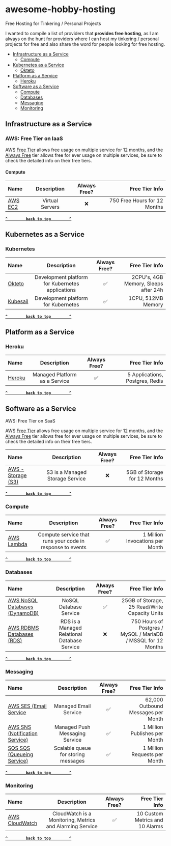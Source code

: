 # awesome-hobby-hosting

Free Hosting for Tinkering / Personal Projects

I wanted to compile a list of providers that **provides free hosting**, as I am always on the hunt for providers where I can host my tinkering / personal projects for free and also share the word for people looking for free hosting.

- [Infrastructure as a Service](#infrastructure-as-a-service)
  - [Compute](#compute)
- [Kubernetes as a Service](#kubernetes-as-a-service)
  - [Okteto](#okteto)
- [Platform as a Service](#platform-as-a-service)
  - [Heroku](#heroku-free-tier-on-paas)
- [Software as a Service](#software-as-a-service)
  - [Compute](#compute-1)
  - [Databases](#databases)
  - [Messaging](#messaging)
  - [Monitoring](#monitoring)

## Infrastructure as a Service

### AWS: Free Tier on IaaS

AWS [Free Tier](https://aws.amazon.com/free/?all-free-tier.sort-by=item.additionalFields.SortRank&all-free-tier.sort-order=asc&awsf.Free%20Tier%20Types=tier%2312monthsfree&awsm.page-all-free-tier=1) allows free usage on multiple service for 12 months, and the [Always Free](https://aws.amazon.com/free/?all-free-tier.sort-by=item.additionalFields.SortRank&all-free-tier.sort-order=asc&awsf.Free%20Tier%20Types=tier%23always-free&awsm.page-all-free-tier=1) tier allows free for ever usage on multiple services, be sure to check the detailed info on their free tiers.

#### Compute

| Name | Description | Always Free? | Free Tier Info   | 
| :------- | :---------: | :------: | ---------: |
| [AWS EC2](https://aws.amazon.com/free/?all-free-tier.sort-by=item.additionalFields.SortRank&all-free-tier.sort-order=asc&awsf.Free%20Tier%20Types=tier%2312monthsfree&awsm.page-all-free-tier=1&all-free-tier.q=EC2&all-free-tier.q_operator=AND&awsf.Free%20Tier%20Categories=categories%23compute) | Virtual Servers | :x: | 750 Free Hours for 12 Months |

**[`^        back to top        ^`](#)**

## Kubernetes as a Service

### Kubernetes

| Name | Description | Always Free? | Free Tier Info   | 
| :------- | :---------: | :------: | ---------: |
| [Okteto](https://okteto.com/pricing) | Development platform for Kubernetes applications | :white_check_mark: | 2CPU's, 4GB Memory, Sleeps after 24h |
| [Kubesail](https://kubesail.com/#pricing) | Development platform for Kubernetes | :white_check_mark: | 1CPU, 512MB Memory |

**[`^        back to top        ^`](#)**

## Platform as a Service

### Heroku

| Name | Description | Always Free? | Free Tier Info   | 
| :------- | :---------: | :------: | ---------: |
| [Heroku](https://www.heroku.com/free) | Managed Platform as a Service | :white_check_mark: | 5 Applications, Postgres, Redis |

**[`^        back to top        ^`](#)**

## Software as a Service

AWS: Free Tier on SaaS

AWS [Free Tier](https://aws.amazon.com/free/?all-free-tier.sort-by=item.additionalFields.SortRank&all-free-tier.sort-order=asc&awsf.Free%20Tier%20Types=tier%2312monthsfree&awsm.page-all-free-tier=1) allows free usage on multiple service for 12 months, and the [Always Free](https://aws.amazon.com/free/?all-free-tier.sort-by=item.additionalFields.SortRank&all-free-tier.sort-order=asc&awsf.Free%20Tier%20Types=tier%23always-free&awsm.page-all-free-tier=1) tier allows free for ever usage on multiple services, be sure to check the detailed info on their free tiers.

| Name | Description | Always Free? | Free Tier Info   | 
| :------- | :---------: | :------: | ---------: |
| [AWS - Storage (S3)](https://aws.amazon.com/s3/pricing/#AWS_free_usage_tier) | S3 is a Managed Storage Service | :x: | 5GB of Storage for 12 Months |

**[`^        back to top        ^`](#)**

### Compute

| Name | Description | Always Free? | Free Tier Info |
| :------- | :---------: | :------: | ---------: |
| [AWS Lambda](https://aws.amazon.com/free/?all-free-tier.sort-by=item.additionalFields.SortRank&all-free-tier.sort-order=asc&awsf.Free%20Tier%20Types=tier%23always-free&all-free-tier.q=Lambda&all-free-tier.q_operator=AND#Free_Tier_details) | Compute service that runs your code in response to events | :white_check_mark: | 1 Million Invocations per Month |

**[`^        back to top        ^`](#)**

### Databases

| Name | Description | Always Free? | Free Tier Info |
| :------- | :---------: | :------: | ---------: |
| [AWS NoSQL Databases (DynamoDB)](https://aws.amazon.com/free/?all-free-tier.sort-by=item.additionalFields.SortRank&all-free-tier.sort-order=asc&awsf.Free%20Tier%20Types=tier%23always-free&all-free-tier.q=DynamoDB&all-free-tier.q_operator=AND#Free_Tier_details) | NoSQL Database Service | :white_check_mark: | 25GB of Storage, 25 Read/Write Capacity Units|
| [AWS RDBMS Databases (RDS)](https://aws.amazon.com/rds/) | RDS is a Managed Relational Database Service | :x: | 750 Hours of Postgres / MySQL / MariaDB / MSSQL for 12 Months | 

**[`^        back to top        ^`](#)**

### Messaging

| Name | Description | Always Free? | Free Tier Info |
| :------- | :---------: | :------: | ---------: |
| [AWS SES (Email Service](https://aws.amazon.com/free/?all-free-tier.sort-by=item.additionalFields.SortRank&all-free-tier.sort-order=asc&awsf.Free%20Tier%20Types=tier%23always-free&all-free-tier.q=SES&all-free-tier.q_operator=AND#Free_Tier_details) | Managed Email Service | :white_check_mark: | 62,000 Outbound Messages per Month |
| [AWS SNS (Notification Service)](https://aws.amazon.com/free/?all-free-tier.sort-by=item.additionalFields.SortRank&all-free-tier.sort-order=asc&awsf.Free%20Tier%20Types=tier%23always-free&all-free-tier.q=SNS&all-free-tier.q_operator=AND#Free_Tier_details) | Managed Push Messaging Service | :white_check_mark: | 1 Million Publishes per Month |
| [SQS SQS (Queueing Service)](https://aws.amazon.com/free/?all-free-tier.sort-by=item.additionalFields.SortRank&all-free-tier.sort-order=asc&awsf.Free%20Tier%20Types=tier%23always-free&awsm.page-all-free-tier=1&all-free-tier.q=SQS&all-free-tier.q_operator=AND#Free_Tier_details) | Scalable queue for storing messages | :white_check_mark: | 1 Million Requests per Month | 

**[`^        back to top        ^`](#)**

### Monitoring

| Name | Description | Always Free? | Free Tier Info |
| :------- | :---------: | :------: | ---------: |
| [AWS CloudWatch](https://aws.amazon.com/free/?all-free-tier.sort-by=item.additionalFields.SortRank&all-free-tier.sort-order=asc&awsf.Free%20Tier%20Types=tier%23always-free&all-free-tier.q=CloudWatch&all-free-tier.q_operator=AND#Free_Tier_details)   | CloudWatch is a Monitoring, Metrics and Alarming Service | :white_check_mark: | 10 Custom Metrics and 10 Alarms |

**[`^        back to top        ^`](#)**
